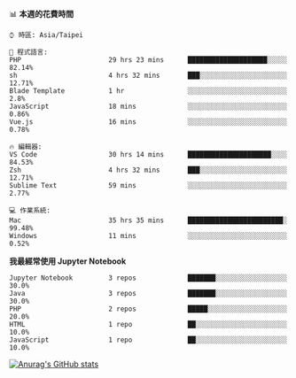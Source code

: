 <!--### Hi there 👋-->

<!--
**treevel/treevel** is a ✨ _special_ ✨ repository because its `README.md` (this file) appears on your GitHub profile.

Here are some ideas to get you started:

- 🔭 I’m currently working on ...
- 🌱 I’m currently learning ...
- 👯 I’m looking to collaborate on ...
- 🤔 I’m looking for help with ...
- 💬 Ask me about ...
- 📫 How to reach me: ...
- 😄 Pronouns: ...
- ⚡ Fun fact: ...
-->

<!--START_SECTION:waka-->
📊 **本週的花費時間** 

```text
⌚︎ 時區: Asia/Taipei

💬 程式語言: 
PHP                      29 hrs 23 mins      ████████████████████░░░░░   82.14% 
sh                       4 hrs 32 mins       ███░░░░░░░░░░░░░░░░░░░░░░   12.71% 
Blade Template           1 hr                ░░░░░░░░░░░░░░░░░░░░░░░░░   2.8% 
JavaScript               18 mins             ░░░░░░░░░░░░░░░░░░░░░░░░░   0.86% 
Vue.js                   16 mins             ░░░░░░░░░░░░░░░░░░░░░░░░░   0.78%

🔥 編輯器: 
VS Code                  30 hrs 14 mins      █████████████████████░░░░   84.53% 
Zsh                      4 hrs 32 mins       ███░░░░░░░░░░░░░░░░░░░░░░   12.71% 
Sublime Text             59 mins             ░░░░░░░░░░░░░░░░░░░░░░░░░   2.77%

💻 作業系統: 
Mac                      35 hrs 35 mins      ████████████████████████░   99.48% 
Windows                  11 mins             ░░░░░░░░░░░░░░░░░░░░░░░░░   0.52%

```

**我最經常使用 Jupyter Notebook** 

```text
Jupyter Notebook         3 repos             ███████░░░░░░░░░░░░░░░░░░   30.0% 
Java                     3 repos             ███████░░░░░░░░░░░░░░░░░░   30.0% 
PHP                      2 repos             █████░░░░░░░░░░░░░░░░░░░░   20.0% 
HTML                     1 repo              ██░░░░░░░░░░░░░░░░░░░░░░░   10.0% 
JavaScript               1 repo              ██░░░░░░░░░░░░░░░░░░░░░░░   10.0%

```



<!--END_SECTION:waka-->

<!-- GitHub Stats Card-->
[![Anurag's GitHub stats](https://github-readme-stats.vercel.app/api?username=treevel&show_icons=true&theme=monokai&count_private=true)](https://github.com/anuraghazra/github-readme-stats)
